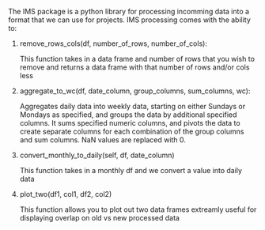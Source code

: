 The IMS package is a python library for processing incomming data into a format that we can use for projects. IMS processing comes with the ability to:

1. remove_rows_cols(df, number_of_rows, number_of_cols):

    This function takes in a data frame and number of rows that you wish to remove and returns a data frame with that number of rows and/or cols less

2. aggregate_to_wc(df, date_column, group_columns, sum_columns, wc):

    Aggregates daily data into weekly data, starting on either Sundays or Mondays as specified, 
    and groups the data by additional specified columns. It sums specified numeric columns, 
    and pivots the data to create separate columns for each combination of the group columns 
    and sum columns. NaN values are replaced with 0.

3. convert_monthly_to_daily(self, df, date_column)

    This function takes in a monthly df and we convert a value into daily data

4. plot_two(df1, col1, df2, col2)

    This function allows you to plot out two data frames extreamly useful for displaying overlap on old vs new processed data